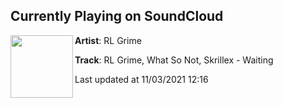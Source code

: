 ## Currently Playing on SoundCloud

[<img align="left" width="100" src="https://i1.sndcdn.com/artworks-000191827860-i0w8az-t500x500.jpg">](https://soundcloud.com/rlgrime/waiting)

**Artist**: RL Grime 

**Track**: RL Grime, What So Not, Skrillex - Waiting

Last updated at 11/03/2021 12:16
